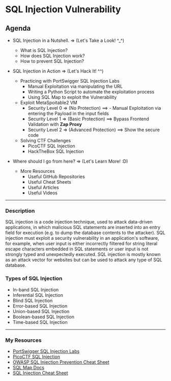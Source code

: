 # SQL Injection Vulnerability

## Agenda

- SQL Injection in a Nutshell. => (Let's Take a Look! ^\_^)

  - What is SQL Injection?
  - How does SQL Injection work?
  - How to prevent SQL Injection?

- SQL Injection in Action => (Let's Hack It! ^^)
  - Practicing with PortSwigger SQL Injection Labs
    - Manual Exploitation via manipulating the URL
    - Writing a Python Script to automate the exploitation process
    - Using SQL Map to exploit the Vulnerability
  - Exploit MetaSpoitable2 VM
    - Security Level 0 => (No Protection) ==> - Manual Exploitation via entering the Payload in the input fields
    - Security Level 1 => (Basic Protection) ==> Bypass Frontend Validation with **Zap Proxy**
    - Security Level 2 => (Advanced Protection) ==> Show the secure code
  - Solving CTF Challenges
    - PicoCTF SQL Injection
    - HackTheBox SQL Injection
- Where should I go from here? => (Let's Learn More! :D)
  - More Resources
    - Useful GitHub Repositories
    - Useful Cheat Sheets
    - Useful Articles
    - Useful Videos

---

### Description

SQL injection is a code injection technique, used to attack data-driven applications, in which malicious SQL statements are inserted into an entry field for execution (e.g. to dump the database contents to the attacker). SQL injection must exploit a security vulnerability in an application's software, for example, when user input is either incorrectly filtered for string literal escape characters embedded in SQL statements or user input is not strongly typed and unexpectedly executed. SQL injection is mostly known as an attack vector for websites but can be used to attack any type of SQL database.

### Types of SQL Injection

- In-band SQL Injection
- Inferential SQL Injection
- Blind SQL Injection
- Error-based SQL Injection
- Union-based SQL Injection
- Boolean-based SQL Injection
- Time-based SQL Injection

---

### My Resources

- [PortSwigger SQL Injection Labs](https://portswigger.net/web-security/sql-injection)
- [PicoCTF SQL Injection](https://picoctf.org/practice-questions)
- [OWASP SQL Injection Prevention Cheat Sheet](https://cheatsheetseries.owasp.org/cheatsheets/SQL_Injection_Prevention_Cheat_Sheet.html)
- [SQL Map Docs](https://github.com/sqlmapproject/sqlmap)
- [SQL Injection Cheat Sheet](https://www.netsparker.com/blog/web-security/sql-injection-cheat-sheet/)
